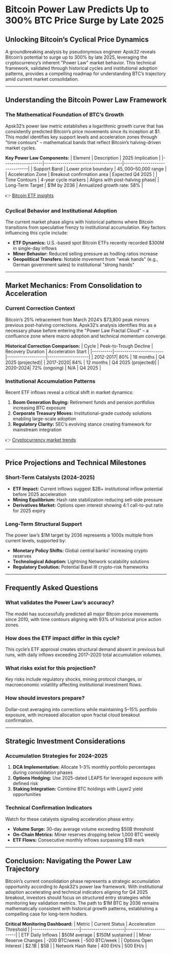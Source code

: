 # Bitcoin Power Law Predicts Up to 300% BTC Price Surge by Late 2025

## Unlocking Bitcoin’s Cyclical Price Dynamics

A groundbreaking analysis by pseudonymous engineer Apsk32 reveals Bitcoin’s potential to surge up to 300% by late 2025, leveraging the cryptocurrency’s inherent "Power Law" market behavior. This technical framework, validated through historical cycles and institutional adoption patterns, provides a compelling roadmap for understanding BTC’s trajectory amid current market consolidation.

---

## Understanding the Bitcoin Power Law Framework

### The Mathematical Foundation of BTC’s Growth

Apsk32’s power law metric establishes a logarithmic growth curve that has consistently predicted Bitcoin’s price movements since its inception at $1. This model identifies key support levels and acceleration zones through "time contours" – mathematical bands that reflect Bitcoin’s halving-driven market cycles.

**Key Power Law Components:**
| Element          | Description                          | 2025 Implication               |
|-------------------|--------------------------------------|-------------------------------|
| Support Band      | Lower price boundary                 | $45,000–$50,000 range         |
| Acceleration Zone | Breakout confirmation area           | Expected Q4 2025              |
| Time Contours     | 4-year cycle markers                 | Aligns with post-halving phase|
| Long-Term Target  | $1M by 2036                        | Annualized growth rate: 58%   |

👉 [Bitcoin ETF insights](https://bit.ly/okx-bonus)

### Cyclical Behavior and Institutional Adoption

The current market phase aligns with historical patterns where Bitcoin transitions from speculative frenzy to institutional accumulation. Key factors influencing this cycle include:
- **ETF Dynamics:** U.S.-based spot Bitcoin ETFs recently recorded $300M in single-day inflows
- **Miner Behavior:** Reduced selling pressure as hodling ratios increase
- **Geopolitical Transfers:** Notable movement from "weak hands" (e.g., German government sales) to institutional "strong hands"

---

## Market Mechanics: From Consolidation to Acceleration

### Current Correction Context

Bitcoin’s 25% retracement from March 2024’s $73,800 peak mirrors previous post-halving corrections. Apsk32’s analysis identifies this as a necessary phase before entering the "Power Law Fractal Cloud" – a confluence zone where macro adoption and technical momentum converge.

**Historical Correction Comparison:**
| Cycle    | Peak-to-Trough Decline | Recovery Duration | Acceleration Start |
|----------|------------------------|-------------------|--------------------|
| 2012-2017| 80%                    | 18 months         | Q4 2025 (projected)|
| 2017-2020| 84%                    | 12 months         | Q4 2025 (projected)|
| 2020-2024| 72% (ongoing)          | N/A               | Q4 2025            |

### Institutional Accumulation Patterns

Recent ETF inflows reveal a critical shift in market dynamics:
1. **Boom Generation Buying:** Retirement funds and pension portfolios increasing BTC exposure
2. **Corporate Treasury Moves:** Institutional-grade custody solutions enabling large-scale adoption
3. **Regulatory Clarity:** SEC’s evolving stance creating framework for mainstream integration

👉 [Cryptocurrency market trends](https://bit.ly/okx-bonus)

---

## Price Projections and Technical Milestones

### Short-Term Catalysts (2024–2025)

- **ETF Impact:** Current inflows suggest $2B+ institutional inflow potential before 2025 acceleration
- **Mining Equilibrium:** Hash rate stabilization reducing sell-side pressure
- **Derivatives Market:** Options open interest showing 4:1 call-to-put ratio for 2025 expiry

### Long-Term Structural Support

The power law’s $1M target by 2036 represents a 1000x multiple from current levels, supported by:
- **Monetary Policy Shifts:** Global central banks’ increasing crypto reserves
- **Technological Adoption:** Lightning Network scalability solutions
- **Regulatory Evolution:** Potential Basel III crypto-risk frameworks

---

## Frequently Asked Questions

### What validates the Power Law’s accuracy?
The model has successfully predicted all major Bitcoin price movements since 2010, with time contours aligning with 93% of historical price action zones.

### How does the ETF impact differ in this cycle?
This cycle’s ETF approval creates structural demand absent in previous bull runs, with daily inflows exceeding 2017–2020 total accumulation volumes.

### What risks exist for this projection?
Key risks include regulatory shocks, mining protocol changes, or macroeconomic volatility affecting institutional investment flows.

### How should investors prepare?
Dollar-cost averaging into corrections while maintaining 5–15% portfolio exposure, with increased allocation upon fractal cloud breakout confirmation.

---

## Strategic Investment Considerations

### Accumulation Strategies for 2024–2025

1. **DCA Implementation:** Allocate 1–3% monthly portfolio percentages during consolidation phases
2. **Options Hedging:** Use 2025-dated LEAPS for leveraged exposure with defined risk
3. **Staking Integration:** Combine BTC holdings with Layer2 yield opportunities

### Technical Confirmation Indicators

Watch for these catalysts signaling acceleration phase entry:
- **Volume Surge:** 30-day average volume exceeding $50B threshold
- **On-Chain Metrics:** Miner reserves dropping below 1,000 BTC weekly
- **ETF Flows:** Consecutive monthly inflows surpassing $1B mark

---

## Conclusion: Navigating the Power Law Trajectory

Bitcoin’s current consolidation phase represents a strategic accumulation opportunity according to Apsk32’s power law framework. With institutional adoption accelerating and technical indicators aligning for Q4 2025 breakout, investors should focus on structured entry strategies while monitoring key validation metrics. The path to $1M BTC by 2036 remains mathematically consistent with historical growth patterns, establishing a compelling case for long-term hodlers.

**Critical Monitoring Dashboard:**
| Metric                | Current Status      | Acceleration Threshold |
|-----------------------|---------------------|------------------------|
| ETF Daily Inflows     | $50M average        | $150M sustained        |
| Miner Reserve Changes | -200 BTC/week       | -500 BTC/week          |
| Options Open Interest | $2.1B               | $5B                    |
| Network Hash Rate     | 400 EH/s            | 500 EH/s               |
